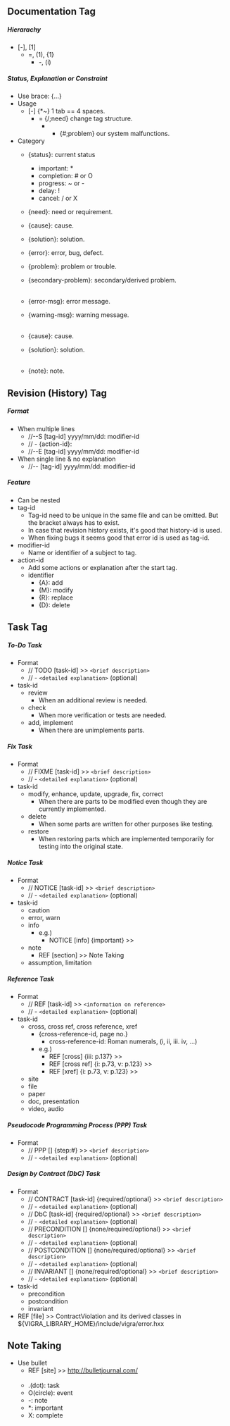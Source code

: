 ## Documentation Tag

##### Hierarachy
- [-], [1]
	- =, (1), {1}
		- -, (i)

##### Status, Explanation or Constraint
- Use brace: {...}
- Usage
	- [-] {*~} 1 tab == 4 spaces.
		- = {/;need} change tag structure.
			- - {#;problem} our system malfunctions.
- Category
	- {status}: current status
		- important: *
		- completion: # or O
		- progress: ~ or -
		- delay: !
		- cancel: / or X

	- {need}: need or requirement.
	- {cause}: cause.
	- {solution}: solution.
	- {error}: error, bug, defect.
	- {problem}: problem or trouble.
	- {secondary-problem}: secondary/derived problem. <br/><br/>
	- {error-msg}: error message.
	- {warning-msg}: warning message. <br/><br/>
	- {cause}: cause.
	- {solution}: solution. <br/><br/>
	- {note}: note.

## Revision (History) Tag

##### Format
- When multiple lines
	- //--S [tag-id] yyyy/mm/dd: modifier-id
	- //	- {action-id}: <explanation>
	- //--E [tag-id] yyyy/mm/dd: modifier-id
- When single line & no explanation
	- //-- [tag-id] yyyy/mm/dd: modifier-id

##### Feature
- Can be nested
- tag-id
	- Tag-id need to be unique in the same file and can be omitted. But the bracket always has to exist.
	- In case that revision history exists, it's good that history-id is used.
	- When fixing bugs it seems good that error id is used as tag-id.
- modifier-id
	- Name or identifier of a subject to tag.
- action-id
	- Add some actions or explanation after the start tag.
	- identifier
		- {A}: add
		- {M}: modify
		- {R}: replace
		- {D}: delete


## Task Tag

##### To-Do Task
- Format
	- // TODO [task-id] >> `<brief description>`
	- //  - `<detailed explanation>` (optional)
- task-id
	- review
		- When an additional review is needed.
	- check
		- When more verification or tests are needed.
	- add, implement
		- When there are unimplements parts.

##### Fix Task
- Format
	- // FIXME [task-id] >> `<brief description>`
	- //  - `<detailed explanation>` (optional)
- task-id
	- modify, enhance, update, upgrade, fix, correct
		- When there are parts to be modified even though they are currently implemented.
	- delete
		- When some parts are written for other purposes like testing.
	- restore
		- When restoring parts which are implemented temporarily for testing into the original state.

##### Notice Task
- Format
	- // NOTICE [task-id] >> `<brief description>`
	- //  - `<detailed explanation>` (optional)
- task-id
	- caution
	- error, warn
	- info
		- e.g.)
			- NOTICE [info] {important} >>
	- note
		- REF [section] >> Note Taking
	- assumption, limitation

##### Reference Task
- Format
	- // REF [task-id] >> `<information on reference>`
	- //  - `<detailed explanation>` (optional)
- task-id
	- cross, cross ref, cross reference, xref
		- {cross-reference-id, page no.}
			- cross-reference-id: Roman numerals, (i, ii, iii. iv, ...)
		- e.g.)
			- REF [cross] {iii: p.137} >>
			- REF [cross ref] {i: p.73, v: p.123} >>
			- REF [xref] {i: p.73, v: p.123} >>
	- site
	- file
	- paper
	- doc, presentation
	- video, audio

##### Pseudocode Programming Process (PPP) Task
- Format
	- // PPP [] {step:#} >> `<brief description>`
	- //  - `<detailed explanation>` (optional)

##### Design by Contract (DbC) Task
- Format
	- // CONTRACT [task-id] {required/optional} >> `<brief description>`
	- //  - `<detailed explanation>` (optional)
	- // DbC [task-id] {required/optional} >> `<brief description>`
	- //  - `<detailed explanation>` (optional)
	- // PRECONDITION [] {none/required/optional} >> `<brief description>`
	- //  - `<detailed explanation>` (optional)
	- // POSTCONDITION [] {none/required/optional} >> `<brief description>`
	- //  - `<detailed explanation>` (optional)
	- // INVARIANT [] {none/required/optional} >> `<brief description>`
	- //  - `<detailed explanation>` (optional)
- task-id
	- precondition
	- postcondition
	- invariant
- REF [file] >> ContractViolation and its derived classes in ${VIGRA_LIBRARY_HOME}/include/vigra/error.hxx

## Note Taking
- Use bullet
	- REF [site] >> http://bulletjournal.com/ <br/><br/>
	- .(dot): task
	- O(circle): event
	- -: note
	- *: important
	- X: complete
